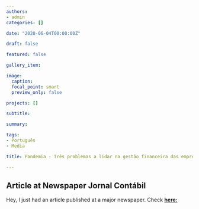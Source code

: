 ```yaml
---
authors:
- admin
categories: []

date: "2020-06-04T00:00:00Z"

draft: false

featured: false

gallery_item:

image:
  caption: 
  focal_point: smart
  preview_only: false

projects: []

subtitle: 

summary: 

tags: 
- Português
- Media

title: Pandemia - Três problemas a lidar na gestão financeira das empresas (Jornal Contábil - in portuguese)

---
```



##  Article at Newspaper Jornal Contábil

Hey, I just had an article published at a major newspaper. 
Check [**here:**](https://www.jornalcontabil.com.br/pandemia-tres-problemas-a-lidar-na-gestao-financeira-das-empresas/)



